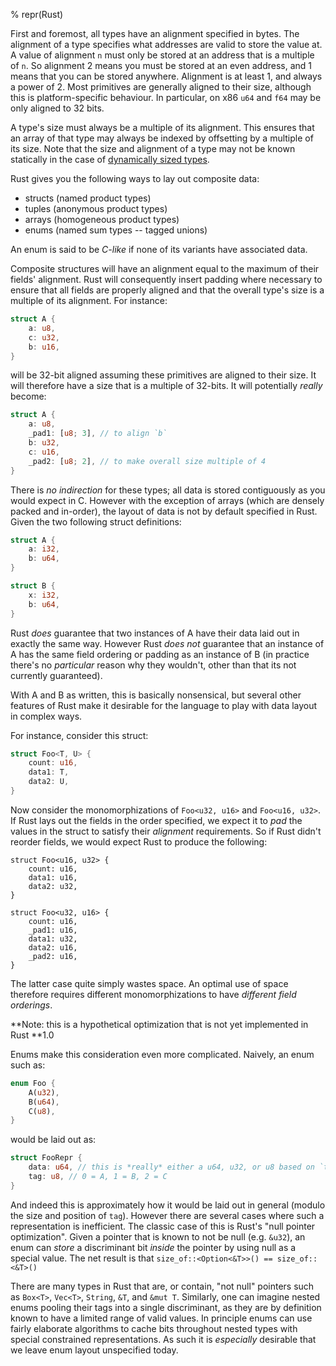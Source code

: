 % repr(Rust)

First and foremost, all types have an alignment specified in bytes. The
alignment of a type specifies what addresses are valid to store the value at. A
value of alignment `n` must only be stored at an address that is a multiple of
`n`. So alignment 2 means you must be stored at an even address, and 1 means
that you can be stored anywhere. Alignment is at least 1, and always a power of
2. Most primitives are generally aligned to their size, although this is
platform-specific behaviour. In particular, on x86 `u64` and `f64` may be only
aligned to 32 bits.

A type's size must always be a multiple of its alignment. This ensures that an
array of that type may always be indexed by offsetting by a multiple of its
size. Note that the size and alignment of a type may not be known
statically in the case of [dynamically sized types][dst].

Rust gives you the following ways to lay out composite data:

* structs (named product types)
* tuples (anonymous product types)
* arrays (homogeneous product types)
* enums (named sum types -- tagged unions)

An enum is said to be *C-like* if none of its variants have associated data.

Composite structures will have an alignment equal to the maximum
of their fields' alignment. Rust will consequently insert padding where
necessary to ensure that all fields are properly aligned and that the overall
type's size is a multiple of its alignment. For instance:

```rust
struct A {
    a: u8,
    c: u32,
    b: u16,
}
```

will be 32-bit aligned assuming these primitives are aligned to their size.
It will therefore have a size that is a multiple of 32-bits. It will potentially
*really* become:

```rust
struct A {
    a: u8,
    _pad1: [u8; 3], // to align `b`
    b: u32,
    c: u16,
    _pad2: [u8; 2], // to make overall size multiple of 4
}
```

There is *no indirection* for these types; all data is stored contiguously as
you would expect in C. However with the exception of arrays (which are densely
packed and in-order), the layout of data is not by default specified in Rust.
Given the two following struct definitions:

```rust
struct A {
    a: i32,
    b: u64,
}

struct B {
    x: i32,
    b: u64,
}
```

Rust *does* guarantee that two instances of A have their data laid out in
exactly the same way. However Rust *does not* guarantee that an instance of A
has the same field ordering or padding as an instance of B (in practice there's
no *particular* reason why they wouldn't, other than that its not currently
guaranteed).

With A and B as written, this is basically nonsensical, but several other
features of Rust make it desirable for the language to play with data layout in
complex ways.

For instance, consider this struct:

```rust
struct Foo<T, U> {
    count: u16,
    data1: T,
    data2: U,
}
```

Now consider the monomorphizations of `Foo<u32, u16>` and `Foo<u16, u32>`. If
Rust lays out the fields in the order specified, we expect it to *pad* the
values in the struct to satisfy their *alignment* requirements. So if Rust
didn't reorder fields, we would expect Rust to produce the following:

```rust,ignore
struct Foo<u16, u32> {
    count: u16,
    data1: u16,
    data2: u32,
}

struct Foo<u32, u16> {
    count: u16,
    _pad1: u16,
    data1: u32,
    data2: u16,
    _pad2: u16,
}
```

The latter case quite simply wastes space. An optimal use of space therefore
requires different monomorphizations to have *different field orderings*.

**Note: this is a hypothetical optimization that is not yet implemented in Rust
**1.0

Enums make this consideration even more complicated. Naively, an enum such as:

```rust
enum Foo {
    A(u32),
    B(u64),
    C(u8),
}
```

would be laid out as:

```rust
struct FooRepr {
    data: u64, // this is *really* either a u64, u32, or u8 based on `tag`
    tag: u8, // 0 = A, 1 = B, 2 = C
}
```

And indeed this is approximately how it would be laid out in general
(modulo the size and position of `tag`). However there are several cases where
such a representation is inefficient. The classic case of this is Rust's
"null pointer optimization". Given a pointer that is known to not be null
(e.g. `&u32`), an enum can *store* a discriminant bit *inside* the pointer
by using null as a special value. The net result is that
`size_of::<Option<&T>>() == size_of::<&T>()`

There are many types in Rust that are, or contain, "not null" pointers such as
`Box<T>`, `Vec<T>`, `String`, `&T`, and `&mut T`. Similarly, one can imagine
nested enums pooling their tags into a single discriminant, as they are by
definition known to have a limited range of valid values. In principle enums can
use fairly elaborate algorithms to cache bits throughout nested types with
special constrained representations. As such it is *especially* desirable that
we leave enum layout unspecified today.

[dst]: exotic-sizes.html#dynamically-sized-types-(dsts)
